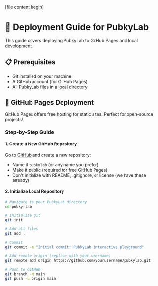[file name]: pubky-lab/DEPLOYMENT.md
[file content begin]
# 🚀 Deployment Guide for PubkyLab

This guide covers deploying PubkyLab to GitHub Pages and local development.

## 📋 Prerequisites

- Git installed on your machine
- A GitHub account (for GitHub Pages)
- All PubkyLab files in a local directory

## 🐙 GitHub Pages Deployment

GitHub Pages offers free hosting for static sites. Perfect for open-source projects!

### Step-by-Step Guide

#### 1. Create a New GitHub Repository

Go to [GitHub](https://github.com) and create a new repository:
- Name it `pubkylab` (or any name you prefer)
- Make it public (required for free GitHub Pages)
- Don't initialize with README, .gitignore, or license (we have these already)

#### 2. Initialize Local Repository

```bash
# Navigate to your PubkyLab directory
cd pubky-lab

# Initialize git
git init

# Add all files
git add .

# Commit
git commit -m "Initial commit: PubkyLab interactive playground"

# Add remote origin (replace with your username)
git remote add origin https://github.com/yourusername/pubkylab.git

# Push to GitHub
git branch -M main
git push -u origin main